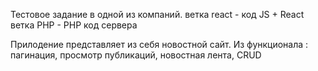 Тестовое задание в одной из компаний.
ветка react - код JS + React
ветка PHP - PHP код сервера

Прилодение представляет из себя новостной сайт. Из функционала : пагинация, просмотр публикаций, новостная лента, CRUD
